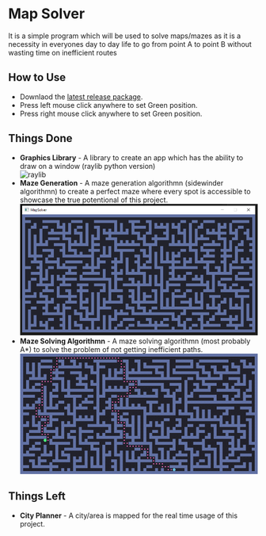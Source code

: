 # Map Solver
It is a simple program which will be used to solve maps/mazes as it is a necessity in everyones day to day life to go from point A to point B without wasting time on inefficient routes

## How to Use
- Downlaod the [latest release package](https://github.com/Ajesh2/Map-Solver/releases/latest).  
- Press left mouse click anywhere to set Green position.  
- Press right mouse click anywhere to set Green position.  

## Things Done
- **Graphics Library** - A library to create an app which has the ability to draw on a window (raylib python version)  
![raylib](https://github.com/raysan5/raylib/blob/master/logo/raylib_180x180.png)   
- **Maze Generation** - A maze generation algorithmn (sidewinder algorithmn) to create a perfect maze where every spot is accessible to showcase the true potentional of this project.
![Maze](https://github.com/Ajesh2/Map-Solver/blob/main/Maze.png)   
- **Maze Solving Algorithmn** - A maze solving algorithmn (most probably A*) to solve the problem of not getting inefficient paths.
![A*](https://github.com/Ajesh2/Map-Solver/blob/main/A_Star.gif)

## Things Left
- **City Planner** - A city/area is mapped for the real time usage of this project.   
